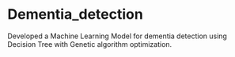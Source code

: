 # Dementia_detection
Developed a Machine Learning Model for dementia detection using Decision Tree with Genetic algorithm optimization.
